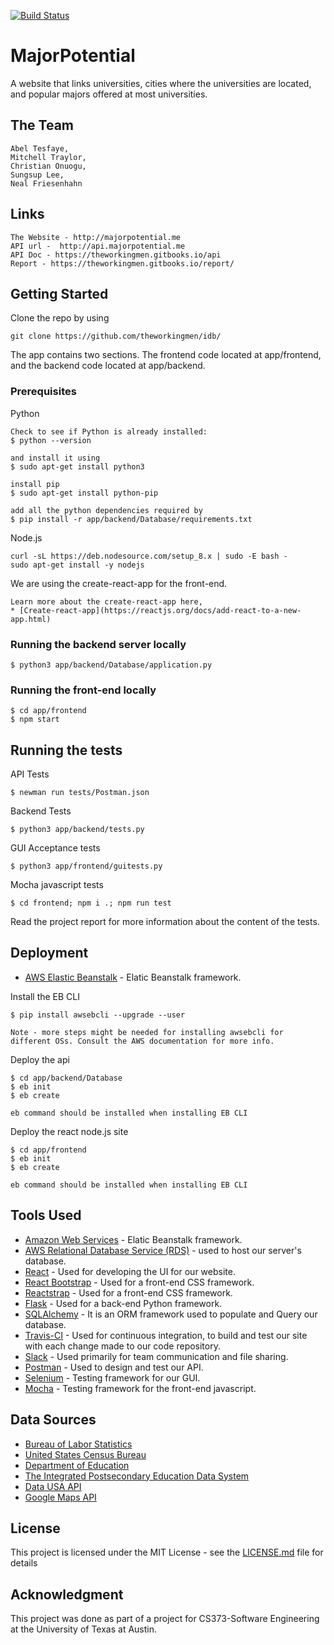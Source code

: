 [![Build Status](https://travis-ci.org/theworkingmen/idb.svg?branch=master)](https://travis-ci.org/theworkingmen/idb)

# MajorPotential

A website that links universities, cities where the universities are located, 
and popular majors offered at most universities.

## The Team
```
Abel Tesfaye,
Mitchell Traylor,
Christian Onuogu,
Sungsup Lee,
Neal Friesenhahn
```

## Links
```
The Website - http://majorpotential.me
API url -  http://api.majorpotential.me
API Doc - https://theworkingmen.gitbooks.io/api
Report - https://theworkingmen.gitbooks.io/report/
```

## Getting Started

Clone the repo by using 
```
git clone https://github.com/theworkingmen/idb/
```

The app contains two sections. 
The frontend code located at app/frontend, and the backend code located at app/backend.

### Prerequisites

Python
```
Check to see if Python is already installed:
$ python --version

and install it using 
$ sudo apt-get install python3

install pip
$ sudo apt-get install python-pip

add all the python dependencies required by
$ pip install -r app/backend/Database/requirements.txt
```

Node.js
```
curl -sL https://deb.nodesource.com/setup_8.x | sudo -E bash -
sudo apt-get install -y nodejs
```

We are using the create-react-app for the front-end.
```
Learn more about the create-react-app here,
* [Create-react-app](https://reactjs.org/docs/add-react-to-a-new-app.html)
```

### Running the backend server locally

```
$ python3 app/backend/Database/application.py
```

### Running the front-end locally

```
$ cd app/frontend
$ npm start
```

## Running the tests

API Tests
```
$ newman run tests/Postman.json
```

Backend Tests
```
$ python3 app/backend/tests.py
```

GUI Acceptance tests
```
$ python3 app/frontend/guitests.py
```

Mocha javascript tests
```
$ cd frontend; npm i .; npm run test
```
Read the project report for more information about the content of the tests. 

## Deployment
* [AWS Elastic Beanstalk](https://aws.amazon.com/elasticbeanstalk/) - Elatic Beanstalk framework.

Install the EB CLI
```
$ pip install awsebcli --upgrade --user

Note - more steps might be needed for installing awsebcli for different OSs. Consult the AWS documentation for more info.
```

Deploy the api
```
$ cd app/backend/Database
$ eb init
$ eb create

eb command should be installed when installing EB CLI
```

Deploy the react node.js site
```
$ cd app/frontend
$ eb init
$ eb create

eb command should be installed when installing EB CLI
```

## Tools Used

* [Amazon Web Services](https://aws.amazon.com/elasticbeanstalk/) - Elatic Beanstalk framework.
* [AWS Relational Database Service (RDS)](https://aws.amazon.com/rds/) - used to host our server's database.
* [React](https://reactjs.org) - Used for developing the UI for our website.
* [React Bootstrap](https://react-bootstrap.github.io) - Used for a front-end CSS framework.
* [Reactstrap](https://reactstrap.github.io) - Used for a front-end CSS framework.
* [Flask](http://flask.pocoo.org) - Used for a back-end Python framework.
* [SQLAlchemy](https://www.sqlalchemy.org) - It is an ORM framework used to populate and Query our database.
* [Travis-CI](https://travis-ci.org) - Used for continuous integration, to build and test our site with each change made to our code repository.
* [Slack](https://slack.com) - Used primarily for team communication and file sharing.
* [Postman](https://www.getpostman.com) - Used to design and test our API.
* [Selenium](https://www.seleniumhq.org) - Testing framework for our GUI.
* [Mocha](https://mochajs.org) - Testing framework for the front-end javascript.

## Data Sources

* [Bureau of Labor Statistics](https://www.bls.gov/developers/api_signature_v2.html)
* [United States Census Bureau](https://www.census.gov/data/developers/data-sets/cbp-nonemp-zbp/cbp-api.html) 
* [Department of Education](https://api.data.gov/docs/ed/)
* [The Integrated Postsecondary Education Data System](https://nces.ed.gov/ipeds/)
* [Data USA API](https://datausa.io/about/datasets/)
* [Google Maps API](https://developers.google.com/maps/)

## License

This project is licensed under the MIT License - see the [LICENSE.md](LICENSE.md) file for details

## Acknowledgment

This project was done as part of a project for CS373-Software Engineering at the University of Texas at Austin.
